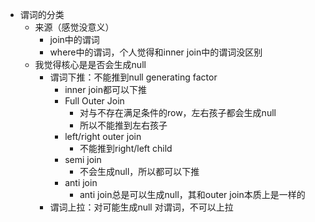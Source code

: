 - 谓词的分类
    - 来源（感觉没意义）
        - join中的谓词
        - where中的谓词，个人觉得和inner join中的谓词没区别​​​​​​​​​​​​​​​​​​​​​​​​​​​​​​​​​​​​​
    - 我觉得核心是是否会生成null
        - 谓词下推：不能推到null generating factor
            - inner join都可以下推
            - Full Outer Join
                - 对与不存在满足条件的row，左右孩子都会生成null
                - 所以不能推到左右孩子
            - left/right outer join
                - 不能推到right/left child
            - semi join
                - 不会生成null，所以都可以下推
            - anti join
                - anti join总是可以生成null，其和outer join本质上是一样的
        - 谓词上拉：对可能生成null 对谓词，不可以上拉
